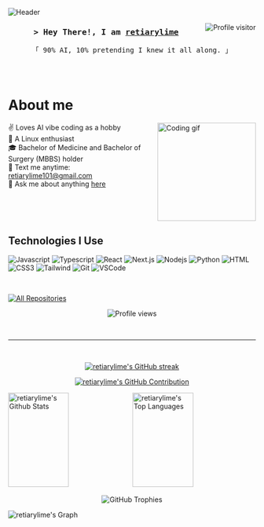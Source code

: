 <!--
<h2 align="center">
  Welcome to retiarylime's World!
  <img src="https://media.giphy.com/media/hvRJCLFzcasrR4ia7z/giphy.gif" width="28">
</h2>
-->

<!--
<p align="center">
  <a href="https://github.com/retiarylime"><img src="https://readme-typing-svg.herokuapp.com/?lines=Passionate%20Developer;Problem%20Solver;Always%20learning%20new%20things&center=true&width=380&height=45"></a>
</p>

 -->

![Header](.assets/your-header-image-name.png)

<a href="https://komarev.com/ghpvc/?username=retiarylime">
  <img align="right" src="https://komarev.com/ghpvc/?username=retiarylime&label=Visitors&color=0e75b6&style=flat" alt="Profile visitor" />
</a>


<!-- [![wakatime](https://wakatime.com/badge/user/YOUR_WAKATIME_ID.svg)](https://wakatime.com/@YOUR_WAKATIME_ID) -->

<!-- Intro  -->
<h3 align="center">
        <samp>&gt; Hey There!, I am
                <b><a target="_blank" href="https://github.com/retiarylime">retiarylime</a></b>
        </samp>
</h3>


<p align="center">
  <samp>
    「 90% AI, 10% pretending I knew it all along. 」
    <br>
    <br>
  </samp>
</p>

<p align="center">
 <!-- <a href="https://yourwebsite.com" target="blank">
  <img src="https://img.shields.io/badge/Website-DC143C?style=for-the-badge&logo=medium&logoColor=white" alt="retiarylime" />
 </a> -->
 <!-- <a href="https://linkedin.com/in/yourprofile" target="_blank">
  <img src="https://img.shields.io/badge/LinkedIn-0077B5?style=for-the-badge&logo=linkedin&logoColor=white" alt="retiarylime"/>
 </a> -->
 <!-- <a href="https://twitter.com/yourhandle" target="_blank">
  <img src="https://img.shields.io/badge/Twitter-1DA1F2?style=for-the-badge&logo=twitter&logoColor=white" />
 </a> -->
 <!-- <a href="https://instagram.com/yourhandle" target="_blank">
  <img src="https://img.shields.io/badge/Instagram-fe4164?style=for-the-badge&logo=instagram&logoColor=white" alt="retiarylime" />
 </a> -->
 <!-- <a href="https://facebook.com/yourprofile" target="_blank">
  <img src="https://img.shields.io/badge/Facebook-20BEFF?&style=for-the-badge&logo=facebook&logoColor=white" alt="retiarylime"  />
  </a> -->
</p>
<br />

<!-- About Section -->
 # About me

<div>
 <img align="right" width="200" src="https://user-images.githubusercontent.com/74038190/219923809-b86dc415-a0c2-4a38-bc88-ad6cf06395a8.gif" alt="Coding gif" />

 ✌️ Loves AI vibe coding as a hobby<br/>
 🐧 A Linux enthusiast<br/>
 🎓 Bachelor of Medicine and Bachelor of Surgery (MBBS) holder<br/>
 📧 Text me anytime: retiarylime101@gmail.com<br/>
 💬 Ask me about anything [here](https://github.com/retiarylime/retiarylime/issues)

</div>

<br/>
<br/>
<br/>

## Technologies I Use

![Javascript](https://img.shields.io/badge/Javascript-F0DB4F?style=for-the-badge&labelColor=black&logo=javascript&logoColor=F0DB4F)
![Typescript](https://img.shields.io/badge/Typescript-007acc?style=for-the-badge&labelColor=black&logo=typescript&logoColor=007acc)
![React](https://img.shields.io/badge/-React-61DBFB?style=for-the-badge&labelColor=black&logo=react&logoColor=61DBFB)
![Next.js](https://img.shields.io/badge/next.js-000000?style=for-the-badge&logo=nextdotjs&logoColor=white)
![Nodejs](https://img.shields.io/badge/Nodejs-3C873A?style=for-the-badge&labelColor=black&logo=node.js&logoColor=3C873A)
![Python](https://img.shields.io/badge/Python-3776AB?style=for-the-badge&logo=python&logoColor=white)
![HTML](https://img.shields.io/badge/HTML5-E34F26?style=for-the-badge&logo=html5&logoColor=white)
![CSS3](https://img.shields.io/badge/CSS3-1572B6?style=for-the-badge&logo=css3&logoColor=white)
![Tailwind](https://img.shields.io/badge/Tailwind_CSS-092749?style=for-the-badge&logo=tailwindcss&logoColor=06B6D4&labelColor=000000)
![Git](https://img.shields.io/badge/Git-F05032?style=for-the-badge&logo=git&logoColor=white)
![VSCode](https://img.shields.io/badge/Visual_Studio-0078d7?style=for-the-badge&logo=visual%20studio&logoColor=white)

<br/>

<!-- ## Top Projects -
[![Project 1](https://github-readme-stats.vercel.app/api/pin/?username=retiarylime&repo=YOUR_REPO_1&border_color=7F3FBF&bg_color=0D1117&title_color=C9D1D9&text_color=8B949E&icon_color=7F3FBF)](https://github.com/retiarylime/YOUR_REPO_1)
[![Project 2](https://github-readme-stats.vercel.app/api/pin/?username=retiarylime&repo=YOUR_REPO_2&border_color=7F3FBF&bg_color=0D1117&title_color=C9D1D9&text_color=8B949E&icon_color=7F3FBF)](https://github.com/retiarylime/YOUR_REPO_2)
[![Project 3](https://github-readme-stats.vercel.app/api/pin/?username=retiarylime&repo=YOUR_REPO_3&border_color=7F3FBF&bg_color=0D1117&title_color=C9D1D9&text_color=8B949E&icon_color=7F3FBF)](https://github.com/retiarylime/YOUR_REPO_3)
[![Project 4](https://github-readme-stats.vercel.app/api/pin/?username=retiarylime&repo=YOUR_REPO_4&border_color=7F3FBF&bg_color=0D1117&title_color=C9D1D9&text_color=8B949E&icon_color=7F3FBF)](https://github.com/retiarylime/YOUR_REPO_4) -->

<p align="left">
  <a href="https://github.com/retiarylime?tab=repositories" target="_blank"><img alt="All Repositories" title="All Repositories" src="https://img.shields.io/badge/-All%20Repos-2962FF?style=for-the-badge&logo=koding&logoColor=white"/></a>
</p>

<p align="center">
  <img src="https://komarev.com/ghpvc/?username=retiarylime&color=553beb" alt="Profile views" />
</p>

<br/>
<hr/>
<br/>

<p align="center">
  <a href="https://github.com/retiarylime">
    <img src="https://github-readme-streak-stats.herokuapp.com/?user=retiarylime&theme=radical&border=7F3FBF&background=0D1117" alt="retiarylime's GitHub streak"/>
  </a>
</p>

<p align="center">
  <a href="https://github.com/retiarylime">
    <img src="https://github-profile-summary-cards.vercel.app/api/cards/profile-details?username=retiarylime&theme=radical" alt="retiarylime's GitHub Contribution"/>
  </a>
</p>

<a>
    <a href="https://github.com/retiarylime"><img alt="retiarylime's Github Stats" src="https://denvercoder1-github-readme-stats.vercel.app/api?username=retiarylime&show_icons=true&count_private=true&theme=react&border_color=7F3FBF&bg_color=0D1117&title_color=F85D7F&icon_color=F8D866" height="192px" width="49.5%"/></a>
  <a href="https://github.com/retiarylime"><img alt="retiarylime's Top Languages" src="https://denvercoder1-github-readme-stats.vercel.app/api/top-langs/?username=retiarylime&langs_count=8&layout=compact&theme=react&border_color=7F3FBF&bg_color=0D1117&title_color=F85D7F&icon_color=F8D866" height="192px" width="49.5%"/></a>
  <br/>
</a>

<p align="center">
  <img src="https://github-profile-trophy.vercel.app/?username=retiarylime&theme=darkhub&title=-Reviews&row=1" alt="GitHub Trophies" />
</p>

![retiarylime's Graph](https://github-readme-activity-graph.vercel.app/graph?username=retiarylime&custom_title=retiarylime%27s%20GitHub%20Activity%20Graph&bg_color=0D1117&color=7F3FBF&line=7F3FBF&point=7F3FBF&area_color=FFFFFF&title_color=FFFFFF&area=true)
